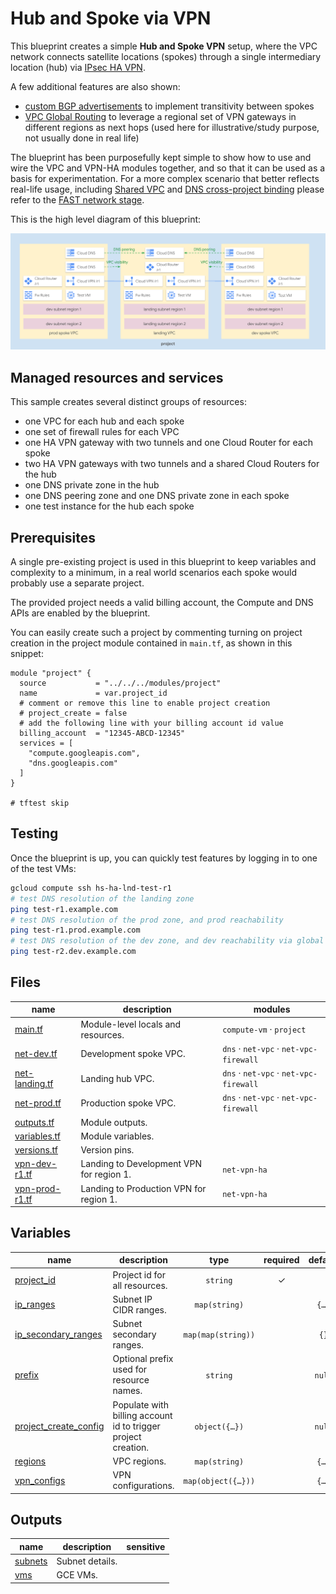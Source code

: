 # Hub and Spoke via VPN

This blueprint creates a simple **Hub and Spoke VPN** setup, where the VPC network connects satellite locations (spokes) through a single intermediary location (hub) via [IPsec HA VPN](https://cloud.google.com/network-connectivity/docs/vpn/concepts/overview#ha-vpn).

A few additional features are also shown:

- [custom BGP advertisements](https://cloud.google.com/router/docs/how-to/advertising-overview) to implement transitivity between spokes
- [VPC Global Routing](https://cloud.google.com/network-connectivity/docs/router/how-to/configuring-routing-mode) to leverage a regional set of VPN gateways in different regions as next hops (used here for illustrative/study purpose, not usually done in real life)

The blueprint has been purposefully kept simple to show how to use and wire the VPC and VPN-HA modules together, and so that it can be used as a basis for experimentation. For a more complex scenario that better reflects real-life usage, including [Shared VPC](https://cloud.google.com/vpc/docs/shared-vpc) and [DNS cross-project binding](https://cloud.google.com/dns/docs/zones/cross-project-binding) please refer to the [FAST network stage](../../../fast/stages/02-networking-vpn/).

This is the high level diagram of this blueprint:

![High-level diagram](diagram.png "High-level diagram")

## Managed resources and services

This sample creates several distinct groups of resources:

- one VPC for each hub and each spoke
- one set of firewall rules for each VPC
- one HA VPN gateway with two tunnels and one Cloud Router for each spoke
- two HA VPN gateways with two tunnels and a shared Cloud Routers for the hub
- one DNS private zone in the hub
- one DNS peering zone and one DNS private zone in each spoke
- one test instance for the hub each spoke

## Prerequisites

A single pre-existing project is used in this blueprint to keep variables and complexity to a minimum, in a real world scenarios each spoke would probably use a separate project.

The provided project needs a valid billing account, the Compute and DNS APIs are enabled by the blueprint.

You can easily create such a project by commenting turning on project creation in the project module contained in `main.tf`, as shown in this snippet:

```hcl
module "project" {
  source           = "../../../modules/project"
  name             = var.project_id
  # comment or remove this line to enable project creation
  # project_create = false
  # add the following line with your billing account id value
  billing_account  = "12345-ABCD-12345"
  services = [
    "compute.googleapis.com",
    "dns.googleapis.com"
  ]
}

# tftest skip
```

## Testing

Once the blueprint is up, you can quickly test features by logging in to one of the test VMs:

```bash
gcloud compute ssh hs-ha-lnd-test-r1
# test DNS resolution of the landing zone
ping test-r1.example.com
# test DNS resolution of the prod zone, and prod reachability
ping test-r1.prod.example.com
# test DNS resolution of the dev zone, and dev reachability via global routing
ping test-r2.dev.example.com
```

<!-- TFDOC OPTS files:1 -->
<!-- BEGIN TFDOC -->

## Files

| name | description | modules |
|---|---|---|
| [main.tf](./main.tf) | Module-level locals and resources. | <code>compute-vm</code> · <code>project</code> |
| [net-dev.tf](./net-dev.tf) | Development spoke VPC. | <code>dns</code> · <code>net-vpc</code> · <code>net-vpc-firewall</code> |
| [net-landing.tf](./net-landing.tf) | Landing hub VPC. | <code>dns</code> · <code>net-vpc</code> · <code>net-vpc-firewall</code> |
| [net-prod.tf](./net-prod.tf) | Production spoke VPC. | <code>dns</code> · <code>net-vpc</code> · <code>net-vpc-firewall</code> |
| [outputs.tf](./outputs.tf) | Module outputs. |  |
| [variables.tf](./variables.tf) | Module variables. |  |
| [versions.tf](./versions.tf) | Version pins. |  |
| [vpn-dev-r1.tf](./vpn-dev-r1.tf) | Landing to Development VPN for region 1. | <code>net-vpn-ha</code> |
| [vpn-prod-r1.tf](./vpn-prod-r1.tf) | Landing to Production VPN for region 1. | <code>net-vpn-ha</code> |

## Variables

| name | description | type | required | default |
|---|---|:---:|:---:|:---:|
| [project_id](variables.tf#L53) | Project id for all resources. | <code>string</code> | ✓ |  |
| [ip_ranges](variables.tf#L15) | Subnet IP CIDR ranges. | <code>map&#40;string&#41;</code> |  | <code title="&#123;&#10;  land-0-r1 &#61; &#34;10.0.0.0&#47;24&#34;&#10;  land-0-r2 &#61; &#34;10.0.8.0&#47;24&#34;&#10;  dev-0-r1  &#61; &#34;10.0.16.0&#47;24&#34;&#10;  dev-0-r2  &#61; &#34;10.0.24.0&#47;24&#34;&#10;  prod-0-r1 &#61; &#34;10.0.32.0&#47;24&#34;&#10;  prod-0-r2 &#61; &#34;10.0.40.0&#47;24&#34;&#10;&#125;">&#123;&#8230;&#125;</code> |
| [ip_secondary_ranges](variables.tf#L28) | Subnet secondary ranges. | <code>map&#40;map&#40;string&#41;&#41;</code> |  | <code>&#123;&#125;</code> |
| [prefix](variables.tf#L34) | Optional prefix used for resource names. | <code>string</code> |  | <code>null</code> |
| [project_create_config](variables.tf#L44) | Populate with billing account id to trigger project creation. | <code title="object&#40;&#123;&#10;  billing_account_id &#61; string&#10;  parent_id          &#61; string&#10;&#125;&#41;">object&#40;&#123;&#8230;&#125;&#41;</code> |  | <code>null</code> |
| [regions](variables.tf#L58) | VPC regions. | <code>map&#40;string&#41;</code> |  | <code title="&#123;&#10;  r1 &#61; &#34;europe-west1&#34;&#10;  r2 &#61; &#34;europe-west4&#34;&#10;&#125;">&#123;&#8230;&#125;</code> |
| [vpn_configs](variables.tf#L67) | VPN configurations. | <code title="map&#40;object&#40;&#123;&#10;  asn           &#61; number&#10;  custom_ranges &#61; map&#40;string&#41;&#10;&#125;&#41;&#41;">map&#40;object&#40;&#123;&#8230;&#125;&#41;&#41;</code> |  | <code title="&#123;&#10;  land-r1 &#61; &#123;&#10;    asn &#61; 64513&#10;    custom_ranges &#61; &#123;&#10;      &#34;10.0.0.0&#47;8&#34; &#61; &#34;internal default&#34;&#10;    &#125;&#10;  &#125;&#10;  dev-r1 &#61; &#123;&#10;    asn           &#61; 64514&#10;    custom_ranges &#61; null&#10;  &#125;&#10;  prod-r1 &#61; &#123;&#10;    asn           &#61; 64515&#10;    custom_ranges &#61; null&#10;  &#125;&#10;&#125;">&#123;&#8230;&#125;</code> |

## Outputs

| name | description | sensitive |
|---|---|:---:|
| [subnets](outputs.tf#L15) | Subnet details. |  |
| [vms](outputs.tf#L39) | GCE VMs. |  |

<!-- END TFDOC -->
